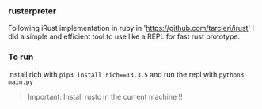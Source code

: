 ### rusterpreter
Following iRust implementation in ruby in 'https://github.com/tarcieri/irust' I did a simple and efficient tool to use like a REPL for fast rust prototype.

### To run
install rich with `pip3 install rich==13.3.5` and run the repl with `python3 main.py`

> Important: Install rustc in the current machine !!
